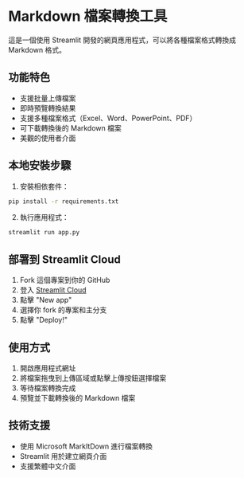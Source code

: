 # Markdown 檔案轉換工具

這是一個使用 Streamlit 開發的網頁應用程式，可以將各種檔案格式轉換成 Markdown 格式。

## 功能特色

- 支援批量上傳檔案
- 即時預覽轉換結果
- 支援多種檔案格式（Excel、Word、PowerPoint、PDF）
- 可下載轉換後的 Markdown 檔案
- 美觀的使用者介面

## 本地安裝步驟

1. 安裝相依套件：
```bash
pip install -r requirements.txt
```

2. 執行應用程式：
```bash
streamlit run app.py
```

## 部署到 Streamlit Cloud

1. Fork 這個專案到你的 GitHub
2. 登入 [Streamlit Cloud](https://streamlit.io/cloud)
3. 點擊 "New app"
4. 選擇你 fork 的專案和主分支
5. 點擊 "Deploy!"

## 使用方式

1. 開啟應用程式網址
2. 將檔案拖曳到上傳區域或點擊上傳按鈕選擇檔案
3. 等待檔案轉換完成
4. 預覽並下載轉換後的 Markdown 檔案

## 技術支援

- 使用 Microsoft MarkItDown 進行檔案轉換
- Streamlit 用於建立網頁介面
- 支援繁體中文介面

